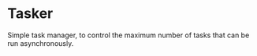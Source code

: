 # Tasker


Simple task manager, to control the maximum number of tasks that can be run asynchronously. 
